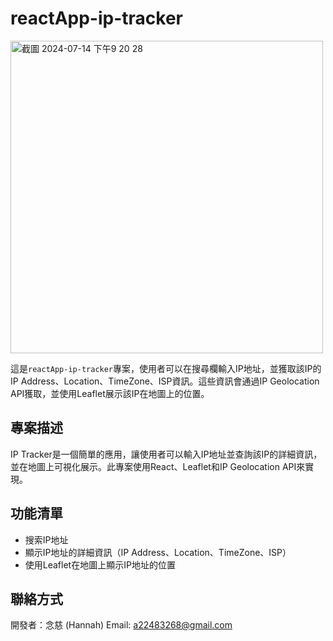 # reactApp-ip-tracker

<img width="500" alt="截圖 2024-07-14 下午9 20 28" src="https://github.com/user-attachments/assets/341faf2e-b506-4ceb-8b4e-6ece7de5ed93">

這是`reactApp-ip-tracker`專案，使用者可以在搜尋欄輸入IP地址，並獲取該IP的IP Address、Location、TimeZone、ISP資訊。這些資訊會通過IP Geolocation API獲取，並使用Leaflet展示該IP在地圖上的位置。

## 專案描述

IP Tracker是一個簡單的應用，讓使用者可以輸入IP地址並查詢該IP的詳細資訊，並在地圖上可視化展示。此專案使用React、Leaflet和IP Geolocation API來實現。

## 功能清單

- 搜索IP地址
- 顯示IP地址的詳細資訊（IP Address、Location、TimeZone、ISP）
- 使用Leaflet在地圖上顯示IP地址的位置

## 聯絡方式
開發者：念慈 (Hannah) Email: a22483268@gmail.com
